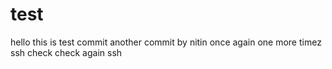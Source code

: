 # test
hello this is test commit
another commit by nitin
once again
one more timez
ssh check
check again ssh
